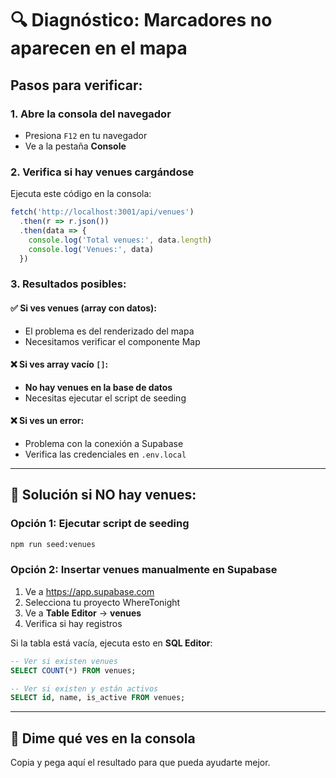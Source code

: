 # 🔍 Diagnóstico: Marcadores no aparecen en el mapa

## Pasos para verificar:

### 1. Abre la consola del navegador
- Presiona `F12` en tu navegador
- Ve a la pestaña **Console**

### 2. Verifica si hay venues cargándose
Ejecuta este código en la consola:

```javascript
fetch('http://localhost:3001/api/venues')
  .then(r => r.json())
  .then(data => {
    console.log('Total venues:', data.length)
    console.log('Venues:', data)
  })
```

### 3. Resultados posibles:

#### ✅ Si ves venues (array con datos):
- El problema es del renderizado del mapa
- Necesitamos verificar el componente Map

#### ❌ Si ves array vacío `[]`:
- **No hay venues en la base de datos**
- Necesitas ejecutar el script de seeding

#### ❌ Si ves un error:
- Problema con la conexión a Supabase
- Verifica las credenciales en `.env.local`

---

## 🔧 Solución si NO hay venues:

### Opción 1: Ejecutar script de seeding
```bash
npm run seed:venues
```

### Opción 2: Insertar venues manualmente en Supabase

1. Ve a https://app.supabase.com
2. Selecciona tu proyecto WhereTonight
3. Ve a **Table Editor** → **venues**
4. Verifica si hay registros

Si la tabla está vacía, ejecuta esto en **SQL Editor**:

```sql
-- Ver si existen venues
SELECT COUNT(*) FROM venues;

-- Ver si existen y están activos
SELECT id, name, is_active FROM venues;
```

---

## 📝 Dime qué ves en la consola
Copia y pega aquí el resultado para que pueda ayudarte mejor.

